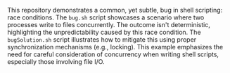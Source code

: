This repository demonstrates a common, yet subtle, bug in shell scripting: race conditions.  The `bug.sh` script showcases a scenario where two processes write to files concurrently. The outcome isn't deterministic, highlighting the unpredictability caused by this race condition. The `bugSolution.sh` script illustrates how to mitigate this using proper synchronization mechanisms (e.g., locking). This example emphasizes the need for careful consideration of concurrency when writing shell scripts, especially those involving file I/O.